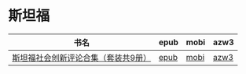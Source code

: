 # 斯坦福

| 书名 | epub | mobi | azw3 |
| --- | --- | --- | --- |
| [斯坦福社会创新评论合集（套装共9册）](http://ct.dalanmei.com/f/31084289-572112709-9e29fe) | [epub](http://ct.dalanmei.com/f/31084289-572112709-9e29fe) | [mobi](http://ct.dalanmei.com/f/31084289-571723104-1af270) | [azw3](http://ct.dalanmei.com/f/31084289-572116955-20d140) |
